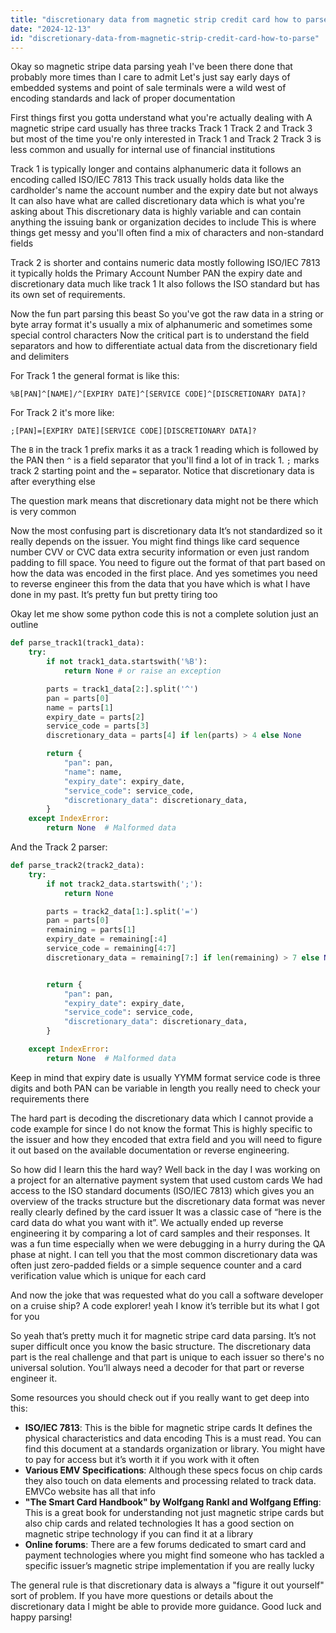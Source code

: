 ```yaml
---
title: "discretionary data from magnetic strip credit card how to parse?"
date: "2024-12-13"
id: "discretionary-data-from-magnetic-strip-credit-card-how-to-parse"
---
```


Okay so magnetic stripe data parsing yeah I've been there done that probably more times than I care to admit Let's just say early days of embedded systems and point of sale terminals were a wild west of encoding standards and lack of proper documentation

First things first you gotta understand what you're actually dealing with A magnetic stripe card usually has three tracks Track 1 Track 2 and Track 3 but most of the time you're only interested in Track 1 and Track 2 Track 3 is less common and usually for internal use of financial institutions

Track 1 is typically longer and contains alphanumeric data it follows an encoding called ISO/IEC 7813 This track usually holds data like the cardholder's name the account number and the expiry date but not always It can also have what are called discretionary data which is what you're asking about This discretionary data is highly variable and can contain anything the issuing bank or organization decides to include This is where things get messy and you'll often find a mix of characters and non-standard fields

Track 2 is shorter and contains numeric data mostly following ISO/IEC 7813 it typically holds the Primary Account Number PAN the expiry date and discretionary data much like track 1 It also follows the ISO standard but has its own set of requirements.

Now the fun part parsing this beast So you've got the raw data in a string or byte array format it's usually a mix of alphanumeric and sometimes some special control characters Now the critical part is to understand the field separators and how to differentiate actual data from the discretionary field and delimiters

For Track 1 the general format is like this:

```
%B[PAN]^[NAME]/^[EXPIRY DATE]^[SERVICE CODE]^[DISCRETIONARY DATA]?
```

For Track 2 it's more like:

```
;[PAN]=[EXPIRY DATE][SERVICE CODE][DISCRETIONARY DATA]?
```

The `B` in the track 1 prefix marks it as a track 1 reading which is followed by the PAN then `^` is a field separator that you'll find a lot of in track 1. `;` marks track 2 starting point and the `=` separator. Notice that discretionary data is after everything else

The question mark means that discretionary data might not be there which is very common

Now the most confusing part is discretionary data It’s not standardized so it really depends on the issuer. You might find things like card sequence number CVV or CVC data extra security information or even just random padding to fill space. You need to figure out the format of that part based on how the data was encoded in the first place. And yes sometimes you need to reverse engineer this from the data that you have which is what I have done in my past. It’s pretty fun but pretty tiring too

Okay let me show some python code this is not a complete solution just an outline

```python
def parse_track1(track1_data):
    try:
        if not track1_data.startswith('%B'):
            return None # or raise an exception

        parts = track1_data[2:].split('^')
        pan = parts[0]
        name = parts[1]
        expiry_date = parts[2]
        service_code = parts[3]
        discretionary_data = parts[4] if len(parts) > 4 else None

        return {
            "pan": pan,
            "name": name,
            "expiry_date": expiry_date,
            "service_code": service_code,
            "discretionary_data": discretionary_data,
        }
    except IndexError:
        return None  # Malformed data
```

And the Track 2 parser:

```python
def parse_track2(track2_data):
    try:
        if not track2_data.startswith(';'):
            return None

        parts = track2_data[1:].split('=')
        pan = parts[0]
        remaining = parts[1]
        expiry_date = remaining[:4]
        service_code = remaining[4:7]
        discretionary_data = remaining[7:] if len(remaining) > 7 else None


        return {
            "pan": pan,
            "expiry_date": expiry_date,
            "service_code": service_code,
            "discretionary_data": discretionary_data,
        }

    except IndexError:
        return None  # Malformed data
```

Keep in mind that expiry date is usually YYMM format service code is three digits and both PAN can be variable in length you really need to check your requirements there

The hard part is decoding the discretionary data which I cannot provide a code example for since I do not know the format This is highly specific to the issuer and how they encoded that extra field and you will need to figure it out based on the available documentation or reverse engineering.

So how did I learn this the hard way? Well back in the day I was working on a project for an alternative payment system that used custom cards We had access to the ISO standard documents (ISO/IEC 7813) which gives you an overview of the tracks structure but the discretionary data format was never really clearly defined by the card issuer It was a classic case of “here is the card data do what you want with it”. We actually ended up reverse engineering it by comparing a lot of card samples and their responses. It was a fun time especially when we were debugging in a hurry during the QA phase at night. I can tell you that the most common discretionary data was often just zero-padded fields or a simple sequence counter and a card verification value which is unique for each card

And now the joke that was requested what do you call a software developer on a cruise ship? A code explorer! yeah I know it’s terrible but its what I got for you

So yeah that’s pretty much it for magnetic stripe card data parsing. It’s not super difficult once you know the basic structure. The discretionary data part is the real challenge and that part is unique to each issuer so there's no universal solution. You’ll always need a decoder for that part or reverse engineer it.

Some resources you should check out if you really want to get deep into this:

*   **ISO/IEC 7813**: This is the bible for magnetic stripe cards It defines the physical characteristics and data encoding This is a must read. You can find this document at a standards organization or library. You might have to pay for access but it’s worth it if you work with it often
*   **Various EMV Specifications**: Although these specs focus on chip cards they also touch on data elements and processing related to track data. EMVCo website has all that info
*   **"The Smart Card Handbook" by Wolfgang Rankl and Wolfgang Effing**: This is a great book for understanding not just magnetic stripe cards but also chip cards and related technologies It has a good section on magnetic stripe technology if you can find it at a library
*   **Online forums**: There are a few forums dedicated to smart card and payment technologies where you might find someone who has tackled a specific issuer’s magnetic stripe implementation if you are really lucky

The general rule is that discretionary data is always a "figure it out yourself" sort of problem. If you have more questions or details about the discretionary data I might be able to provide more guidance. Good luck and happy parsing!
